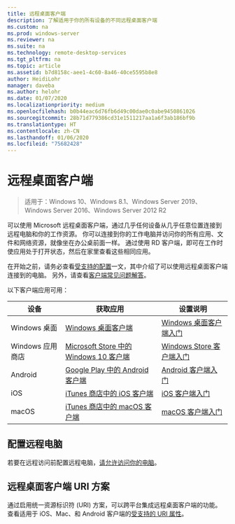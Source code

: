 ```yaml
---
title: 远程桌面客户端
description: 了解适用于你的所有设备的不同远程桌面客户端
ms.custom: na
ms.prod: windows-server
ms.reviewer: na
ms.suite: na
ms.technology: remote-desktop-services
ms.tgt_pltfrm: na
ms.topic: article
ms.assetid: b7d8158c-aee1-4c60-8a46-40ce5595b8e8
author: HeidiLohr
manager: daveba
ms.author: helohr
ms.date: 01/07/2020
ms.localizationpriority: medium
ms.openlocfilehash: b0b44eac6d76fb6d49c00dae0c0abe9450861026
ms.sourcegitcommit: 28b71d779386cd31e1511217aa1a6f3ab186bf9b
ms.translationtype: HT
ms.contentlocale: zh-CN
ms.lasthandoff: 01/06/2020
ms.locfileid: "75682428"
---
```

# <a name="remote-desktop-clients"></a>远程桌面客户端

>适用于：Windows 10、Windows 8.1、Windows Server 2019、Windows Server 2016、Windows Server 2012 R2

可以使用 Microsoft 远程桌面客户端，通过几乎任何设备从几乎任意位置连接到远程电脑和你的工作资源。 你可以连接到你的工作电脑并访问你的所有应用、文件和网络资源，就像坐在办公桌前面一样。 通过使用 RD 客户端，即可在工作时使应用处于打开状态，然后在家里查看这些相同应用。

在开始之前，请务必查看[受支持的配置](remote-desktop-supported-config.md)一文，其中介绍了可以使用远程桌面客户端连接到的电脑。 另外，请查看[客户端常见问题解答](remote-desktop-client-faq.md)。

以下客户端应用可用：

| 设备          | 获取应用                                                                                                  | 设置说明                                                                |
|-----------------|-----------------------------------------------------------------------------------------------------------------|-----------------------------------------------------------------------------------|
| Windows 桌面 | [Windows 桌面客户端](windowsdesktop.md#install-the-client)                                               | [Windows 桌面客户端入门](windowsdesktop.md) |
| Windows 应用商店   | [Microsoft Store 中的 Windows 10 客户端](https://go.microsoft.com/fwlink/?LinkID=616709)                   | [Windows Store 客户端入门](windows.md)          |
| Android         | [Google Play 中的 Android 客户端](https://play.google.com/store/apps/details?id=com.microsoft.rdc.android)     | [Android 客户端入门](remote-desktop-android.md) |
| iOS             | [iTunes 商店中的 iOS 客户端](https://itunes.apple.com/app/microsoft-remote-desktop/id714464092?mt=8)     | [iOS 客户端入门](remote-desktop-ios.md)         |
| macOS           | [iTunes 商店中的 macOS 客户端](https://itunes.apple.com/app/microsoft-remote-desktop/id1295203466?mt=12) | [macOS 客户端入门](remote-desktop-mac.md)       |

## <a name="configuring-the-remote-pc"></a>配置远程电脑

若要在远程访问前配置远程电脑，[请允许访问你的电脑](remote-desktop-allow-access.md)。

## <a name="remote-desktop-client-uri-scheme"></a>远程桌面客户端 URI 方案

通过启用统一资源标识符 (URI) 方案，可以跨平台集成远程桌面客户端的功能。 查看适用于 iOS、Mac、和 Android 客户端的[受支持的 URI 属性](remote-desktop-uri.md)。

